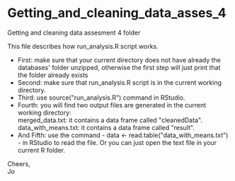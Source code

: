 # Getting_and_cleaning_data_asses_4
Getting and cleaning data assesment 4 folder

This file describes how run_analysis.R script works.

- First: make sure that your current directory does not have already the databases' folder unzipped, otherwise the first step will just print that the folder already exists
- Second: make sure that run_analysis.R script is in the current working directory.
- Third: use source("run_analysis.R") command in RStudio.
- Fourth: you will find two output files are generated in the current working directory:  
        merged_data.txt: it contains a data frame called "cleanedData".  
        data_with_means.txt: it contains a data frame called "result".  
- And Fifth: use the command - data <- read.table("data_with_means.txt") - in RStudio to read the file.  Or you can just open the text file in your current R folder.

Cheers,  
Jo
